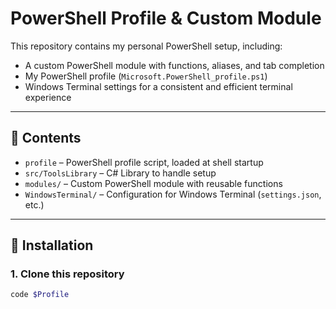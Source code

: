 # PowerShell Profile & Custom Module

This repository contains my personal PowerShell setup, including:

- A custom PowerShell module with functions, aliases, and tab completion  
- My PowerShell profile (`Microsoft.PowerShell_profile.ps1`)  
- Windows Terminal settings for a consistent and efficient terminal experience

---

## 📁 Contents

- `profile` – PowerShell profile script, loaded at shell startup  
- `src/ToolsLibrary` – C# Library to handle setup  
- `modules/` – Custom PowerShell module with reusable functions  
- `WindowsTerminal/` – Configuration for Windows Terminal (`settings.json`, etc.)

---

## 🔧 Installation

### 1. Clone this repository

```powershell
code $Profile
```
